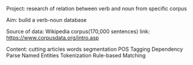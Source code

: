 Project:
research of relation between verb and noun from specific corpus

Aim:
build a verb-noun database

Source of data:
Wikipedia corpus(170,000 sentences)
link: https://www.corpusdata.org/intro.asp

Content:
cutting articles
words segmentation
POS Tagging
Dependency Parse
Named Entities
Tokenization
Rule-based Matching








